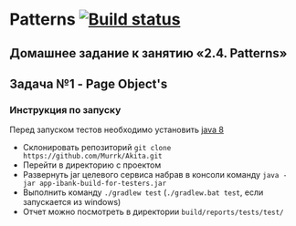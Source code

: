 # Patterns [![Build status](https://ci.appveyor.com/api/projects/status/aofcsv4h3rrgxbpi?svg=true)](https://ci.appveyor.com/project/Murrk/akita)

## Домашнее задание к занятию «2.4. Patterns»

## Задача №1 - Page Object's

### Инструкция по запуску

Перед запуском тестов необходимо установить [java 8](https://www.oracle.com/technetwork/java/javase/downloads/2133151)

* Склонировать репозиторий `git clone https://github.com/Murrk/Akita.git`
* Перейти в директорию с проектом
* Развернуть jar целевого сервиса набрав в консоли команду `java -jar app-ibank-build-for-testers.jar`
* Выполнить команду `./gradlew test` (`./gradlew.bat test`, если запускается из windows)
* Отчет можно посмотреть в директории `build/reports/tests/test/`
